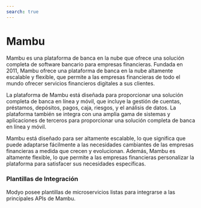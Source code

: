 ```yaml
---
search: true
---
```


# Mambu

Mambu es una plataforma de banca en la nube que ofrece una solución completa de software bancario para empresas financieras. Fundada en 2011, Mambu ofrece una plataforma de banca en la nube altamente escalable y flexible, que permite a las empresas financieras de todo el mundo ofrecer servicios financieros digitales a sus clientes.

La plataforma de Mambu está diseñada para proporcionar una solución completa de banca en línea y móvil, que incluye la gestión de cuentas, préstamos, depósitos, pagos, caja, riesgos, y el análisis de datos. La plataforma también se integra con una amplia gama de sistemas y aplicaciones de terceros para proporcionar una solución completa de banca en línea y móvil.

Mambu está diseñado para ser altamente escalable, lo que significa que puede adaptarse fácilmente a las necesidades cambiantes de las empresas financieras a medida que crecen y evolucionan. Además, Mambu es altamente flexible, lo que permite a las empresas financieras personalizar la plataforma para satisfacer sus necesidades específicas.

### Plantillas de Integración
Modyo posee plantillas de microservicios listas para integrarse a las principales APIs de Mambu.